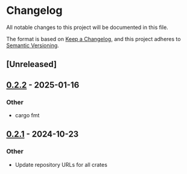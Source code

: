 # Changelog

All notable changes to this project will be documented in this file.

The format is based on [Keep a Changelog](https://keepachangelog.com/en/1.0.0/),
and this project adheres to [Semantic Versioning](https://semver.org/spec/v2.0.0.html).

## [Unreleased]

## [0.2.2](https://github.com/englishm/moq-rs/compare/moq-catalog-v0.2.1...moq-catalog-v0.2.2) - 2025-01-16

### Other

- cargo fmt

## [0.2.1](https://github.com/englishm/moq-rs/compare/moq-catalog-v0.2.0...moq-catalog-v0.2.1) - 2024-10-23

### Other

- Update repository URLs for all crates
